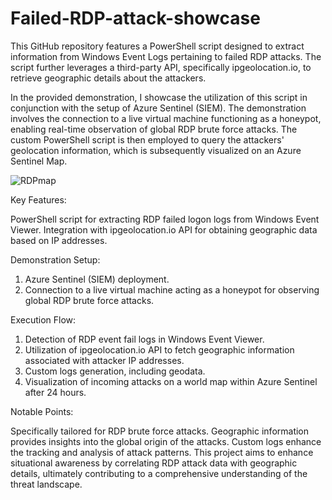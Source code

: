 # Failed-RDP-attack-showcase
 This GitHub repository features a PowerShell script designed to extract information from Windows Event Logs pertaining to failed RDP attacks. The script further leverages a third-party API, specifically ipgeolocation.io, to retrieve geographic details about the attackers.


In the provided demonstration, I showcase the utilization of this script in conjunction with the setup of Azure Sentinel (SIEM). The demonstration involves the connection to a live virtual machine functioning as a honeypot, enabling real-time observation of global RDP brute force attacks. The custom PowerShell script is then employed to query the attackers' geolocation information, which is subsequently visualized on an Azure Sentinel Map.


![RDPmap](https://github.com/hdonelow/Failed-RDP-attack-showcase/assets/43560793/024a9130-1c20-4f2e-ad18-4cbbf729796d)



Key Features:

PowerShell script for extracting RDP failed logon logs from Windows Event Viewer.
Integration with ipgeolocation.io API for obtaining geographic data based on IP addresses.

Demonstration Setup:

1. Azure Sentinel (SIEM) deployment.
2. Connection to a live virtual machine acting as a honeypot for observing global RDP brute force attacks.

Execution Flow:

1. Detection of RDP event fail logs in Windows Event Viewer.
2. Utilization of ipgeolocation.io API to fetch geographic information associated with attacker IP addresses.
3. Custom logs generation, including geodata.
4. Visualization of incoming attacks on a world map within Azure Sentinel after 24 hours.

Notable Points:

Specifically tailored for RDP brute force attacks.
Geographic information provides insights into the global origin of the attacks.
Custom logs enhance the tracking and analysis of attack patterns.
This project aims to enhance situational awareness by correlating RDP attack data with geographic details, ultimately contributing to a comprehensive understanding of the threat landscape.
